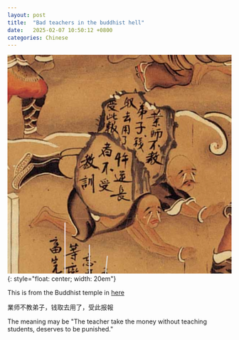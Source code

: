 ```yaml
---
layout: post
title:  "Bad teachers in the buddhist hell"
date:   2025-02-07 10:50:12 +0800
categories: Chinese
---
```




![image](/assets/scientists.png){: style="float: center; width: 20em"}

This is from the Buddhist temple in [here](https://funchengnan2.nmh.gov.tw/fun/view?id=248314886f624e19a193410d4e17835e)

業师不教弟子，钱取去用了，受此报報

The meaning may be "The teacher take the money without teaching students, deserves to be punished."

    
